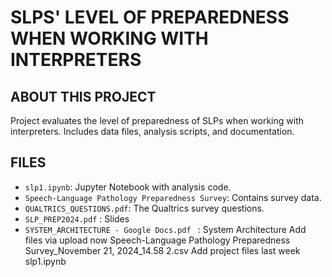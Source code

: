 # SLPS' LEVEL OF PREPAREDNESS WHEN WORKING WITH INTERPRETERS
## ABOUT THIS PROJECT
Project evaluates the level of preparedness of SLPs when working with interpreters. Includes data files, analysis scripts, and documentation.

## FILES
- `slp1.ipynb`: Jupyter Notebook with analysis code.
- `Speech-Language Pathology Preparedness Survey`: Contains survey data.
- `QUALTRICS_QUESTIONS.pdf`: The Qualtrics survey questions.
- `SLP_PREP2024.pdf` : Slides
- `SYSTEM_ARCHITECTURE - Google Docs.pdf ` : System Architecture
Add files via upload
now
Speech-Language Pathology Preparedness Survey_November 21, 2024_14.58 2.csv
Add project files
last week
slp1.ipynb

